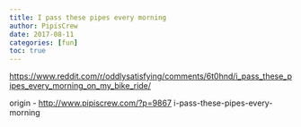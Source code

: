 ```yaml
---
title: I pass these pipes every morning
author: PipisCrew
date: 2017-08-11
categories: [fun]
toc: true
---
```


https://www.reddit.com/r/oddlysatisfying/comments/6t0hnd/i_pass_these_pipes_every_morning_on_my_bike_ride/

origin - http://www.pipiscrew.com/?p=9867 i-pass-these-pipes-every-morning